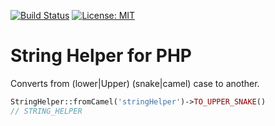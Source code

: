 [![Build Status](https://travis-ci.org/msng/string-helper.svg?branch=master)](https://travis-ci.org/msng/string-helper)
[![License: MIT](https://img.shields.io/badge/License-MIT-yellow.svg)](https://opensource.org/licenses/MIT)

# String Helper for PHP

Converts from (lower|Upper) (snake|camel) case to another.

```php
StringHelper::fromCamel('stringHelper')->TO_UPPER_SNAKE()
// STRING_HELPER
``` 
